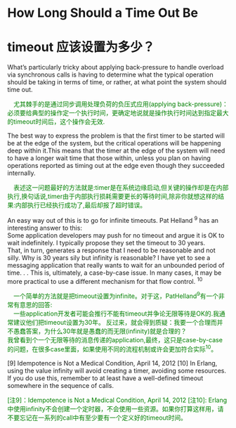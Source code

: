 # How Long Should a Time Out Be
# timeout 应该设置为多少？
What’s particularly tricky about applying back-pressure to handle overload via synchronous calls is having to determine what the typical operation should be taking in terms of time, or rather, at what point the system should time out.
<p></p> <font color="green">

&emsp;尤其棘手的是通过同步调用处理负荷的负压式应用(applying back-pressure)：必须要给典型的操作定一个执行时间，更确定地说就是操作执行时间达到指定最大的timeout时间后，这个操作会无效.
</font> <p></p>

The best way to express the problem is that the first timer to be started will be at the edge of the system, but the critical operations will be happening deep within it.This means that the timer at the edge of the system will need to have a longer wait time that those within, unless you plan on having operations reported as timing out at the edge even though they succeeded internally.
<p></p> <font color="green">
&emsp;表述这一问题最好的方法就是:timer是在系统边缘启动,但关键的操作却是在内部执行,换句话说,timer由于内部执行损耗需要更长的等待时间,除非你就想这样的结果:内部执行已经执行成功了,最后却报了超时错误。
</font> <p></p>

An easy way out of this is to go for infinite timeouts. Pat Helland <sup>9</sup> has an interesting answer to this:<br>
Some application developers may push for no timeout and argue it is OK to wait indefinitely. I typically propose they set the timeout to 30 years.<br>
 That, in turn, generates a response that I need to be reasonable and not silly. Why is 30 years sily but infinity is reasonable? I have yet to see a messaging application
that really wants to wait for an unbounded period of time. . .
This is, ultimately, a case-by-case issue. In many cases, it may be more practical to use a different mechanism for that flow control. <sup>10</sup>
<p></p> <font color="green">
&emsp;一个简单的方法就是把timeout设置为infinite。对于这，PatHelland<sup>9</sup>有一个非常有意思的回答:<br>
&emsp;一些application开发者可能会推行不能有timeout并争论无限等待是OK的.我通常建议他们把timeout设置为30年。
反过来，就会得到质疑：我要一个合理而并不愚蠢答案，为什么30年就是愚蠢的而无限(infinity)就是合理的？<br>
我曾看到个一个无限等待的消息传递的application,最终，这只是case-by-case的问题，在很多case里面，如果使用不同的流程机制或许会更加符合实际<sup>10</sup>。
</font> <p></p>

[9] Idempotence is Not a Medical Condition, April 14, 2012
[10] In Erlang, using the value infinity will avoid creating a timer, avoiding some resources. If you do
use this, remember to at least have a well-defined timeout somewhere in the sequence of calls.
<p></p> <font color="green">

[注9]：Idempotence is Not a Medical Condition, April 14, 2012
[注10]: Erlang中使用infinity不会创建一个定时器，不会使用一些资源。如果你打算这样用，请不要忘记在一系列的call中有至少要有一个定义好的timeout时间。
</font> <p></p>
